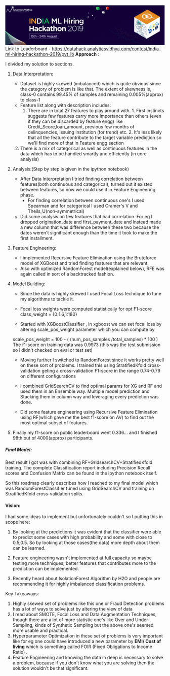 ![picture](title.png)
Link to Leaderboard - https://datahack.analyticsvidhya.com/contest/india-ml-hiring-hackathon-2019/pvt_lb
**Approach** :

I divided my solution to sections.

1. Data Interpretation:
    - Dataset is highly skewed (imbalanced) which is quite obvious since the category of problem is like that. The extent of skewness is, class-0 contains 99.45% of samples and remaining  0.005%(approx) to class-1
    - Feature list along with description includes:
        1. There are in total 27 features to play around with.
          1. First instincts suggests few features carry more importance than others (even if they can be discarded by feature engg) like Credit\_Score,loan\_amount, previous few months of delinquencies, issuing institution (for trend) etc.
          2. It&#39;s less likely that all the feature contribute to the target variable prediction so we&#39;ll find more of that in Feature engg section
    2. There is a mix of categorical as well as continuous features in the data which has to be handled smartly and efficiently (in core analysis)

2. Analysis:(Step by step is given in the ipython notebook)
    - After Data Interpretation I tried finding correlation between features(both continuous and categorical), turned out it existed between features, so now we could use it in Feature Engineering phase.
        - For finding correlation between continuous one's I used Spearman and for categorical I used Cramer&#39;s V and Theils\_U(non-symmetrical)
    - Did some analysis on few features that had correlation. For eg I dropped origination\_date and first\_payment\_date and instead made a new column that was difference between these two because the dates weren&#39;t significant enough than the time it took to make the first installment.

2. Feature Engineering:
    - I implemented Recursive Feature Elimination using the Bruteforce model of XGBoost and tried finding features that are relevant.
    - Also with optimized RandomForest model(explained below), RFE was again called in sort of a backtracked fashion.


1. Model Building:
    - Since the data is highly skewed I used Focal Loss technique to tune my algorithms to tackle it.
    - Focal loss weights were computed statistically for opt F1-score
class\_weight = {0:1.6,1:180}

    - Started with XGBoostClassifier , in xgboost we can set focal loss by altering scale\_pos\_weight parameter which you can compute by

    scale\_pos\_weight = 100 - ( (num\_pos\_samples /total\_samples) \* 100 )
The f1-score on training data was 0.9973 (this was the test submission so i didn&#39;t checked on eval or test set)

    - Moving further I switched to RandomForest since it works pretty well on these sort of problems.
I trained this using StratifiedKfold cross-validation geting a cross-validation F1-score in the range 0.74-0.79 on different configurations

    - I combined GridSearchCV to find optimal params for XG and RF and used them in an Ensemble way. Multiple model prediction and Stacking them in column way and leveraging every prediction was done.

    - Did some feature engineering using Recursive Feature Elimination using RF(which gave me the best f1-score on AV) to find out the most optimal subset of features.

  3. Finally my f1-score on public leaderboard went 0.336... and I finished 98th out of 4000(approx) participants.

 ##### Final Model:
Best result I got was with combining RF+GridsearchCV+StratifiedKfold training. The complete Classification report including Precision Recall scores and Confusion Matrix can be found in the ipython notebook itself.

So this roadmap clearly describes how I reached to my final model which was RandomForestClassifier tuned using GridSearchCV and training on StratifiedKfold cross-validation splits.

#### Vision:

I had some ideas to implement but unfortunately couldn&#39;t so I putting this in scope here:

1.  By looking at the predictions it was evident that the classifier were able to predict some cases with high probability and some with close to 0.5,0.5. So by looking at those cases(the data) more depth about them can be learned.

2.  Feature engineering wasn&#39;t implemented at full capacity so maybe testing more techniques, better features that contributes more to the prediction can be implemented.

3. Recently heard about IsolationForest Algorithm by H2O and people are recommending it for highly imbalanced classification problems.

Key Takeaways:

1. Highly skewed set of problems like this one or Fraud Detection problems has a lot of ways to solve just by altering the view of data
  1. I read about SMOTE, Focal Loss and Data Augmentation Techniques, though there are a lot of more statistic one&#39;s like Over and Under-Sampling, kinds of Synthetic Sampling but the above one&#39;s seemed more usable and practical.
  2. Hyperparameter Optimization in these set of problems is very important like for eg one could have introduced a new parameter by **EMI/ Cost of living** which is something called FOIR (Fixed Obligations to Income Ratio) .
2. Feature Engineering and knowing the data in deep is necessary to solve a problem, because if you don&#39;t know what you are solving then the solution wouldn&#39;t be that significant.
